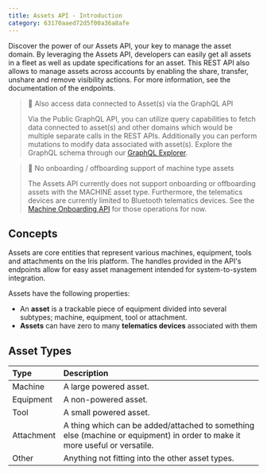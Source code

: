 ```yaml
---
title: Assets API - Introduction
category: 63170aaed72d5f00a36a8afe
---
```


Discover the power of our Assets API, your key to manage the asset domain. By leveraging the Assets API, developers can easily get all assets in a fleet as well as update specifications for an asset. This REST API also allows to manage assets across accounts by enabling the share, transfer, unshare and remove visibility actions. For more information, see the documentation of the endpoints.

> 📘 Also access data connected to Asset(s) via the GraphQL API
> 
> Via the Public GraphQL API, you can utilize query capabilities to fetch data connected to asset(s) and other domains which would be multiple separate calls in the REST APIs. Additionally you can perform mutations to modify data associated with asset(s). Explore the GraphQL schema through our [GraphQL Explorer](https://apps.iris.trackunit.com/graphql-public-viewer/). 

> 🚧 No onboarding / offboarding support of machine type assets
> 
> The Assets API currently does not support onboarding or offboarding assets with the MACHINE asset type. Furthermore, the telematics devices are currently limited to Bluetooth telematics devices. See the [Machine Onboarding API](https://app.swaggerhub.com/apis-docs/trackunit.com/machine-onboarding/1.0.46) for those operations for now.

## Concepts

Assets are core entities that represent various machines, equipment, tools and attachments on the Iris platform. The handles provided in the API's endpoints allow for easy asset management intended for system-to-system integration.

Assets have the following properties:

- An **asset** is a trackable piece of equipment divided into several subtypes; machine, equipment, tool or attachment.
- **Assets** can have zero to many **telematics devices** associated with them

## Asset Types

| Type       | Description                                                                                                                |
| :--------- | :------------------------------------------------------------------------------------------------------------------------- |
| Machine    | A large powered asset.                                                                                                     |
| Equipment  | A non-powered asset.                                                                                                       |
| Tool       | A small powered asset.                                                                                                     |
| Attachment | A thing which can be added/attached to something else (machine or equipment) in order to make it more useful or versatile. |
| Other      | Anything not fitting into the other asset types.                                                                           |
